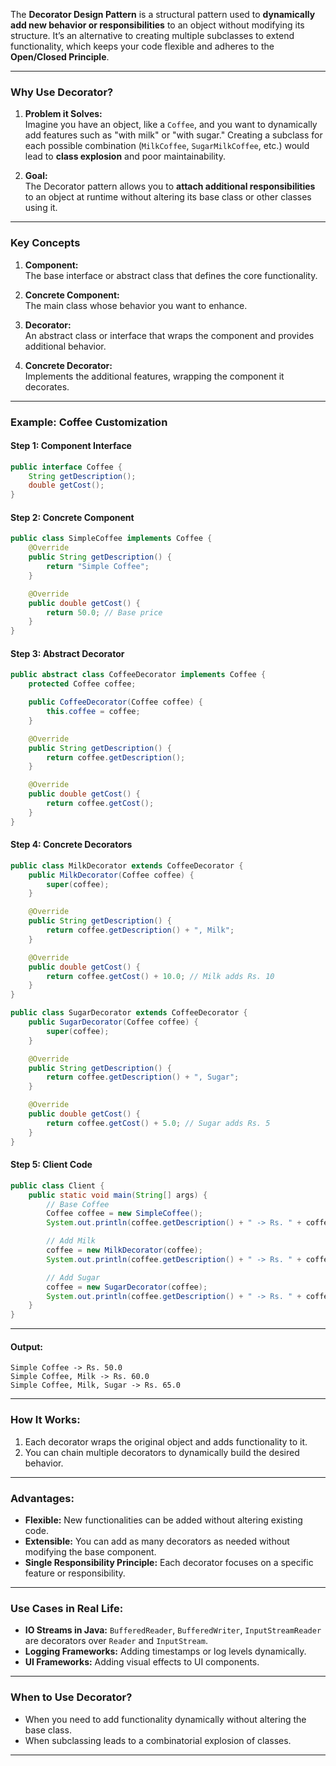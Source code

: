 The **Decorator Design Pattern** is a structural pattern used to **dynamically add new behavior or responsibilities** to an object without modifying its structure. It’s an alternative to creating multiple subclasses to extend functionality, which keeps your code flexible and adheres to the **Open/Closed Principle**.

---

### **Why Use Decorator?**

1. **Problem it Solves:**  
   Imagine you have an object, like a `Coffee`, and you want to dynamically add features such as "with milk" or "with sugar." Creating a subclass for each possible combination (`MilkCoffee`, `SugarMilkCoffee`, etc.) would lead to **class explosion** and poor maintainability.

2. **Goal:**  
   The Decorator pattern allows you to **attach additional responsibilities** to an object at runtime without altering its base class or other classes using it.

---

### **Key Concepts**
1. **Component:**  
   The base interface or abstract class that defines the core functionality.
   
2. **Concrete Component:**  
   The main class whose behavior you want to enhance.

3. **Decorator:**  
   An abstract class or interface that wraps the component and provides additional behavior.

4. **Concrete Decorator:**  
   Implements the additional features, wrapping the component it decorates.

---

### **Example: Coffee Customization**

#### **Step 1: Component Interface**
```java
public interface Coffee {
    String getDescription();
    double getCost();
}
```

#### **Step 2: Concrete Component**
```java
public class SimpleCoffee implements Coffee {
    @Override
    public String getDescription() {
        return "Simple Coffee";
    }

    @Override
    public double getCost() {
        return 50.0; // Base price
    }
}
```

#### **Step 3: Abstract Decorator**
```java
public abstract class CoffeeDecorator implements Coffee {
    protected Coffee coffee;

    public CoffeeDecorator(Coffee coffee) {
        this.coffee = coffee;
    }

    @Override
    public String getDescription() {
        return coffee.getDescription();
    }

    @Override
    public double getCost() {
        return coffee.getCost();
    }
}
```

#### **Step 4: Concrete Decorators**
```java
public class MilkDecorator extends CoffeeDecorator {
    public MilkDecorator(Coffee coffee) {
        super(coffee);
    }

    @Override
    public String getDescription() {
        return coffee.getDescription() + ", Milk";
    }

    @Override
    public double getCost() {
        return coffee.getCost() + 10.0; // Milk adds Rs. 10
    }
}

public class SugarDecorator extends CoffeeDecorator {
    public SugarDecorator(Coffee coffee) {
        super(coffee);
    }

    @Override
    public String getDescription() {
        return coffee.getDescription() + ", Sugar";
    }

    @Override
    public double getCost() {
        return coffee.getCost() + 5.0; // Sugar adds Rs. 5
    }
}
```

#### **Step 5: Client Code**
```java
public class Client {
    public static void main(String[] args) {
        // Base Coffee
        Coffee coffee = new SimpleCoffee();
        System.out.println(coffee.getDescription() + " -> Rs. " + coffee.getCost());

        // Add Milk
        coffee = new MilkDecorator(coffee);
        System.out.println(coffee.getDescription() + " -> Rs. " + coffee.getCost());

        // Add Sugar
        coffee = new SugarDecorator(coffee);
        System.out.println(coffee.getDescription() + " -> Rs. " + coffee.getCost());
    }
}
```

---

#### **Output:**
```
Simple Coffee -> Rs. 50.0
Simple Coffee, Milk -> Rs. 60.0
Simple Coffee, Milk, Sugar -> Rs. 65.0
```

---

### **How It Works:**
1. Each decorator wraps the original object and adds functionality to it.
2. You can chain multiple decorators to dynamically build the desired behavior.

---

### **Advantages:**
- **Flexible:** New functionalities can be added without altering existing code.
- **Extensible:** You can add as many decorators as needed without modifying the base component.
- **Single Responsibility Principle:** Each decorator focuses on a specific feature or responsibility.

---

### **Use Cases in Real Life:**
- **IO Streams in Java:** `BufferedReader`, `BufferedWriter`, `InputStreamReader` are decorators over `Reader` and `InputStream`.
- **Logging Frameworks:** Adding timestamps or log levels dynamically.
- **UI Frameworks:** Adding visual effects to UI components.

---

### **When to Use Decorator?**
- When you need to add functionality dynamically without altering the base class.
- When subclassing leads to a combinatorial explosion of classes.

---
